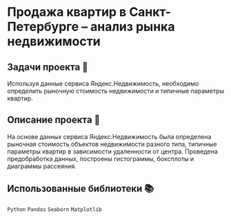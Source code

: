 # Продажа квартир в Санкт-Петербурге – анализ рынка недвижимости

## Задачи проекта 📜

Используя данные сервиса Яндекс.Недвижимость, необходимо определить рыночную стоимость недвижимости и типичные параметры квартир.

## Описание проекта 📝

На основе данных сервиса Яндекс.Недвижимость была определена рыночная стоимость объектов недвижимости разного типа, типичные параметры квартир в зависимости удаленности от центра. Проведена предобработка данных, построены гистограммы, боксплоты и диаграммы рассеяния.

## Использованные библиотеки 📚

`Python` `Pandas` `Seaborn` `Matplotlib`
